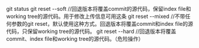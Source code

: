 git status
git reset --soft  //回退版本将覆盖commit的源代码，保留index file和working tree的源代码。用于修改上传信息可用这条
git reset --mixed  //不带任何参数的git reset，默认使用这种方式。回退版本将覆盖commit和index file的源代码，只保留working tree的源代码。
git reset --hard   //回退版本将覆盖commit、index file和working tree的源代码。（危险操作）